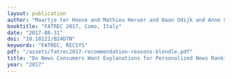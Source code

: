 ```yaml
---
layout: publication
author: "Maartje ter Hoeve and Mathieu Heruer and Daan Odijk and Anne Schuth and Martijn Spitters and Ron Mulder and Nick van der Wildt and Maarten de Rijke"
booktitle: "FATREC 2017, Como, Italy"
date: "2017-08-31"
doi: "10.18122/B24D7N"
keywords: "FATREC, RECSYS"
pdf: "/assets/fatrec2017-recommendation-reasons-blendle.pdf"
title: "Do News Consumers Want Explanations for Personalized News Rankings?"
year: "2017"
---
```


